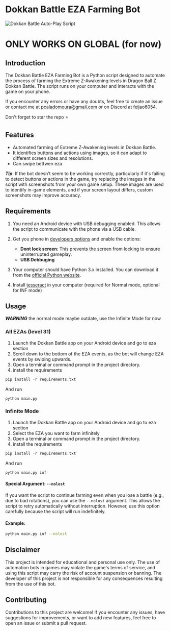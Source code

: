 # Dokkan Battle EZA Farming Bot

![Dokkan Battle Auto-Play Script](https://github.com/feijoes/dokkan_eza_bot/assets/74252371/c2f5c2bf-1e0c-4ebe-8792-ec55113311ce)

# ONLY WORKS ON GLOBAL (for now)

## Introduction

The Dokkan Battle EZA Farming Bot is a Python script designed to automate the process of farming the Extreme Z-Awakening levels in Dragon Ball Z Dokkan Battle. The script runs on your computer and interacts with the game on your phone.

If you encounter any errors or have any doubts, feel free to create an issue or contact me at pcaladomoura@gmail.com or on Discord at feijao6054.

Don't forget to star the repo ⭐ 

## Features

- Automated farming of Extreme Z-Awakening levels in Dokkan Battle.
- It identifies buttons and actions using images, so it can adapt to different screen sizes and resolutions.
- Can swipe bettwen eza

***Tip***: If the bot doesn’t seem to be working correctly, particularly if it's failing to detect buttons or actions in the game, try replacing the images in the script with screenshots from your own game setup. These images are used to identify in-game elements, and if your screen layout differs, custom screenshots may improve accuracy.

## Requirements

1. You need an Android device with USB debugging enabled. This allows the script to communicate with the phone via a USB cable.
2. Get you phone in [developers options](https://www.digitaltrends.com/mobile/how-to-get-developer-options-on-android/) and enable the options:
      * **Dont lock screen**: This prevents the screen from locking to ensure uninterrupted gameplay.
      * **USB Debbuging**

4. Your computer should have Python 3.x installed. You can download it from the [official Python website](https://www.python.org/downloads/).
5. Install [tesseract](https://linuxhint.com/install-tesseract-windows/) in your computer (required for Normal mode, optional for INF mode)

## Usage 
***WARNING*** the normal mode maybe outdate, use the Infinite Mode for now
### All EZAs (level 31)

1. Launch the Dokkan Battle app on your Android device and go to eza section
2. Scroll down to the bottom of the EZA events, as the bot will change EZA events by swiping upwards.
3. Open a terminal or command prompt in the project directory.
4. install the requirements
  ```py
  pip install -r requirements.txt
  ```
  And run 
  ```
  python main.py
  ```
### Infinite Mode
1. Launch the Dokkan Battle app on your Android device and go to eza section
2. Select the EZA you want to farm infinitely
3. Open a terminal or command prompt in the project directory.
4. install the requirements
  ```py
  pip install -r requirements.txt
  ```
  And run 
  ```
  python main.py inf
  ```
#### Special Argument: `--nolost`

If you want the script to continue farming even when you lose a battle (e.g., due to bad rotations), you can use the `--nolost` argument. This allows the script to retry automatically without interruption. However, use this option carefully because the script will run indefinitely.

#### Example:
```bash
python main.py inf --nolost
```

## Disclaimer

This project is intended for educational and personal use only. The use of automation bots in games may violate the game's terms of service, and using this script may carry the risk of account suspension or banning. The developer of this project is not responsible for any consequences resulting from the use of this bot.


## Contributing

Contributions to this project are welcome! If you encounter any issues, have suggestions for improvements, or want to add new features, feel free to open an issue or submit a pull request.
